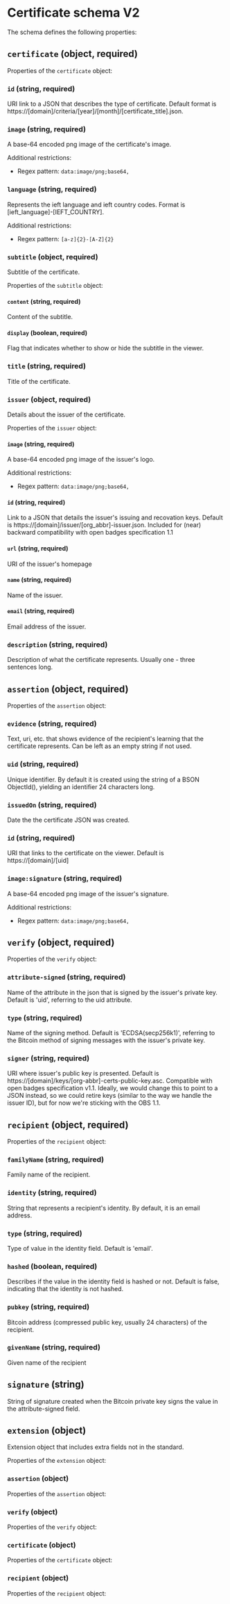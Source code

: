 # Certificate schema V2

The schema defines the following properties:

## `certificate` (object, required)

Properties of the `certificate` object:

### `id` (string, required)

URI link to a JSON that describes the type of certificate. Default format is https://[domain]/criteria/[year]/[month]/[certificate_title].json.

### `image` (string, required)

A base-64 encoded png image of the certificate's image.

Additional restrictions:

* Regex pattern: `data:image/png;base64,`

### `language` (string, required)

Represents the ieft language and ieft country codes. Format is [ieft_language]-[IEFT_COUNTRY].

Additional restrictions:

* Regex pattern: `[a-z]{2}-[A-Z]{2}`

### `subtitle` (object, required)

Subtitle of the certificate.

Properties of the `subtitle` object:

#### `content` (string, required)

Content of the subtitle.

#### `display` (boolean, required)

Flag that indicates whether to show or hide the subtitle in the viewer.

### `title` (string, required)

Title of the certificate.

### `issuer` (object, required)

Details about the issuer of the certificate.

Properties of the `issuer` object:

#### `image` (string, required)

A base-64 encoded png image of the issuer's logo.

Additional restrictions:

* Regex pattern: `data:image/png;base64,`

#### `id` (string, required)

Link to a JSON that details the issuer's issuing and recovation keys. Default is https://[domain]/issuer/[org_abbr]-issuer.json. Included for (near) backward compatibility with open badges specification 1.1

#### `url` (string, required)

URI of the issuer's homepage

#### `name` (string, required)

Name of the issuer.

#### `email` (string, required)

Email address of the issuer.

### `description` (string, required)

Description of what the certificate represents. Usually one - three sentences long.

## `assertion` (object, required)

Properties of the `assertion` object:

### `evidence` (string, required)

Text, uri, etc. that shows evidence of the recipient's learning that the certificate represents. Can be left as an empty string if not used.

### `uid` (string, required)

Unique identifier. By default it is created using the string of a BSON ObjectId(), yielding an identifier 24 characters long.

### `issuedOn` (string, required)

Date the the certificate JSON was created.

### `id` (string, required)

URI that links to the certificate on the viewer. Default is https://[domain]/[uid]

### `image:signature` (string, required)

A base-64 encoded png image of the issuer's signature.

Additional restrictions:

* Regex pattern: `data:image/png;base64,`

## `verify` (object, required)

Properties of the `verify` object:

### `attribute-signed` (string, required)

Name of the attribute in the json that is signed by the issuer's private key. Default is 'uid', referring to the uid attribute.

### `type` (string, required)

Name of the signing method. Default is 'ECDSA(secp256k1)', referring to the Bitcoin method of signing messages with the issuer's private key.

### `signer` (string, required)

URI where issuer's public key is presented. Default is https://[domain]/keys/[org-abbr]-certs-public-key.asc. Compatible with open badges specification v1.1. Ideally, we would change this to point to a JSON instead, so we could retire keys (similar to the way we handle the issuer ID), but for now we're sticking with the OBS 1.1.

## `recipient` (object, required)

Properties of the `recipient` object:

### `familyName` (string, required)

Family name of the recipient.

### `identity` (string, required)

String that represents a recipient's identity. By default, it is an email address.

### `type` (string, required)

Type of value in the identity field. Default is 'email'.

### `hashed` (boolean, required)

Describes if the value in the identity field is hashed or not. Default is false, indicating that the identity is not hashed.

### `pubkey` (string, required)

Bitcoin address (compressed public key, usually 24 characters) of the recipient.

### `givenName` (string, required)

Given name of the recipient

## `signature` (string)

String of signature created when the Bitcoin private key signs the value in the attribute-signed field.

## `extension` (object)

Extension object that includes extra fields not in the standard.

Properties of the `extension` object:

### `assertion` (object)

Properties of the `assertion` object:

### `verify` (object)

Properties of the `verify` object:

### `certificate` (object)

Properties of the `certificate` object:

### `recipient` (object)

Properties of the `recipient` object: